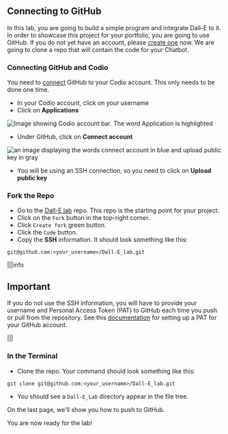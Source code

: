 ## Connecting to GitHub

In this lab, you are going to build a simple program and integrate Dall-E to it. In order to showcase this project for your portfolio, you are going to use GitHub. If you do not yet have an account, please [create one](https://github.com/) now. We are going to clone a repo that will contain the code for your Chatbot.

### Connecting GitHub and Codio

You need to [connect](https://docs.codio.com/common/develop/ide/editing/connect-github-codio.html#connect-codio-github) GitHub to your Codio account. This only needs to be done one time.

* In your Codio account, click on your username 
* Click on **Applications**

![Image showing Codio account bar. The word Application is highlighted](https://docs.codio.com/_images/GitHub1.png)

* Under GitHub, click on **Connect account**

![an image displaying the words connect account in blue and upload public key in gray](https://docs.codio.com/_images/Github2.png)

* You will be using an SSH connection, so you need to click on **Upload public key**

### Fork the Repo

* Go to the [Dall-E lab](https://github.com/codio-content/Dall-E_lab.git) repo. This repo is the starting point for your project.
* Click on the `Fork` button in the top-right corner.
* Click `Create fork` green button.
* Click the `Code` button.
* Copy the **SSH** information. It should look something like this:

```txt-hide-clipboard
git@github.com:<your_username>/Dall-E_lab.git
```

|||info
## Important
If you do not use the SSH information, you will have to provide your username and Personal Access Token (PAT) to GitHub each time you push or pull from the repository. See this [documentation](https://docs.github.com/en/authentication/keeping-your-account-and-data-secure/creating-a-personal-access-token) for setting up a PAT for your GitHub account.

|||

### In the Terminal

* Clone the repo. Your command should look something like this:

```bash-hide-clipboard
git clone git@github.com:<your_username>/Dall-E_lab.git
```

* You should see a `Dall-E_Lab` directory appear in the file tree.

On the last page, we'll show you how to push to GitHub.

You are now ready for the lab!